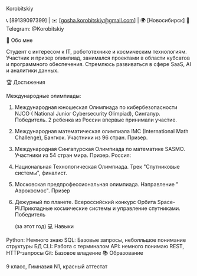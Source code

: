 Korobitskiy

📞 [89139097399] | ✉️ [gosha.korobitskiy@gmail.com] | 🌍 [Новосибирск]
🔗 Telegram: @Korobitskiy

🚀 Обо мне

Студент с интересом к IT, робототехнике и космическим технологиям. Участник и призер олимпиад, занимался проектами в области кубсатов и программного обеспечения. Стремлюсь развиваться в сфере SaaS, AI и аналитики данных.

🏆 Достижения

Международные олимпиады:
1. Международная юношеская Олимпиада по кибербезопасности NJCO ( National Junior
Cybersecurity Olimpiad), Сингапур. Победитель. 2 ребенка из России впервые принимали участие.
2. Международная математическая олимпиала
IMC (International Math Challenge), Бангкок.
Участники из 96 стран. Призер.
3. Международная Сингапурская Олимпиада по математике SASMO. Участники из 54 стран мира.
Призер.
Россия:
1. Национальная Технологическая Олимпиада.
Трек "Спутниковые системы", финалист.
2. Московская предпрофессиональная олимпиада. Направление " Аэрокосмос". Призер
3. Дежурный по планете. Всероссийский конкурс Орбита Space-Pl.Прикладные космические системы и управление спутниками. Победитель

   (за этот год)
💻 Навыки

Python: Немного знаю
SQL: Базовые запросы, неболльшое понимание структуры БД
CLI: Работа с терминалом
API: немного понимаю REST, HTTP-запросы
Git: Базовое владение 
📚 Образование

9 класс, Гимназия N1, красный аттестат
